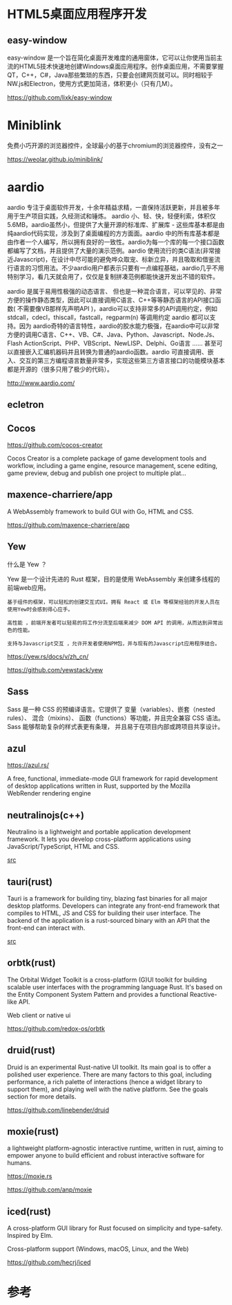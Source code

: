 # HTML5桌面应用程序开发

## easy-window

easy-window 是一个旨在简化桌面开发难度的通用窗体，它可以让你使用当前主流的HTML5技术快速地创建Windows桌面应用程序。创作桌面应用，不需要掌握QT，C++，C#，Java那些繁琐的东西，只要会创建网页就可以。同时相较于NW.js和Electron，使用方式更加简洁，体积更小（只有几M）。

https://github.com/lixk/easy-window

# Miniblink

免费小巧开源的浏览器控件，全球最小的基于chromium的浏览器控件，没有之一

https://weolar.github.io/miniblink/


# aardio

aardio 专注于桌面软件开发，十余年精益求精，一直保持活跃更新，并且被多年用于生产项目实践，久经测试和锤炼。
aardio 小、轻、快，轻便利索，体积仅5.6MB，aardio虽然小，但提供了大量开源的标准库、扩展库 - 这些库基本都是由纯aardio代码实现，涉及到了桌面编程的方方面面。aardio 中的所有库基本都是由作者一个人编写，所以拥有良好的一致性。aardio为每一个库的每一个接口函数都编写了文档，并且提供了大量的演示范例。aardio 使用流行的类C语法(非常接近Javascript)，在设计中尽可能的避免哗众取宠、标新立异，并且吸取和借鉴流行语言的习惯用法。不少aardio用户都表示只要有一点编程基础，aardio几乎不用特别学习，看几天就会用了，仅仅是复制拼凑范例都能快速开发出不错的软件。

aardio 是属于易用性极强的动态语言、 但也是一种混合语言，可以罕见的、非常方便的操作静态类型，因此可以直接调用C语言、C++等等静态语言的API接口函数( 不需要像VB那样先声明API )，aardio可以支持非常多的API调用约定，例如 stdcall，cdecl，thiscall，fastcall，regparm(n) 等调用约定 aardio 都可以支持。因为 aardio奇特的语言特性，aardio的胶水能力极强，在aardio中可以非常方便的调用C语言、C++、VB、C#、Java、Python、Javascript、Node.Js、Flash ActionScript、PHP、VBScript、NewLISP、Delphi、Go语言 ...... 甚至可以直接嵌入汇编机器码并且转换为普通的aardio函数。aardio 可直接调用、嵌入、交互的第三方编程语言数量非常多，实现这些第三方语言接口的功能模块基本都是开源的（很多只用了极少的代码）。

http://www.aardio.com/
## ecletron


## Cocos

https://github.com/cocos-creator

Cocos Creator is a complete package of game development tools and workflow, including a game engine, resource management, scene editing, game preview, debug and publish one project to multiple plat…


## maxence-charriere/app

A WebAssembly framework to build GUI with Go, HTML and CSS.

https://github.com/maxence-charriere/app

## Yew

什么是 Yew ？

Yew 是一个设计先进的 Rust 框架，目的是使用 WebAssembly 来创建多线程的前端web应用。

    基于组件的框架，可以轻松的创建交互式UI。拥有 React 或 Elm 等框架经验的开发人员在使用Yew时会感到得心应手。

    高性能 ，前端开发者可以轻易的将工作分流至后端来减少 DOM API 的调用，从而达到异常出色的性能。

    支持与Javascript交互 ，允许开发者使用NPM包，并与现有的Javascript应用程序结合。

https://yew.rs/docs/v/zh_cn/

https://github.com/yewstack/yew

## Sass

Sass 是一种 CSS 的预编译语言。它提供了 变量（variables）、嵌套（nested rules）、 混合（mixins）、 函数（functions）等功能，并且完全兼容 CSS 语法。Sass 能够帮助复杂的样式表更有条理， 并且易于在项目内部或跨项目共享设计。


## azul

https://azul.rs/

A free, functional, immediate-mode GUI framework for rapid development of desktop applications written in Rust, supported by the Mozilla WebRender rendering engine

## neutralinojs(c++)

Neutralino is a lightweight and portable application development framework. It lets you develop cross-platform applications using JavaScript/TypeScript, HTML and CSS.



[src](https://github.com/neutralinojs/neutralinojs)


## tauri(rust)

Tauri is a framework for building tiny, blazing fast binaries for all major desktop platforms. Developers can integrate any front-end framework that compiles to HTML, JS and CSS for building their user interface. The backend of the application is a rust-sourced binary with an API that the front-end can interact with.

[src](https://github.com/tauri-apps/tauri)

## orbtk(rust)

The Orbital Widget Toolkit is a cross-platform (G)UI toolkit for building scalable user interfaces with the programming language Rust. It's based on the Entity Component System Pattern and provides a functional Reactive-like API.

Web client or native ui

https://github.com/redox-os/orbtk

## druid(rust)

Druid is an experimental Rust-native UI toolkit. Its main goal is to offer a polished user experience. There are many factors to this goal, including performance, a rich palette of interactions (hence a widget library to support them), and playing well with the native platform. See the goals section for more details.

https://github.com/linebender/druid

## moxie(rust)

a lightweight platform-agnostic interactive runtime, written in rust, aiming to empower anyone to build efficient and robust interactive software for humans.

https://moxie.rs

https://github.com/anp/moxie

## iced(rust)

A cross-platform GUI library for Rust focused on simplicity and type-safety. Inspired by Elm.

Cross-platform support (Windows, macOS, Linux, and the Web)

https://github.com/hecrj/iced


# 参考
